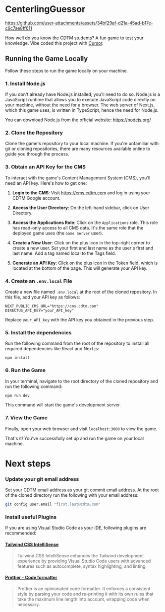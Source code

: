 # CenterlingGuessor

https://github.com/user-attachments/assets/34bf29af-d21a-45ad-b17e-c6c7ae8ff611

How well do you know the CDTM students? A fun game to test your knowledge. Vibe coded this project with [Cursor](https://cursor.com).

## Running the Game Locally

Follow these steps to run the game locally on your machine.

### 1. Install Node.js

If you don't already have Node.js installed, you'll need to do so. Node.js is a JavaScript runtime that allows you to execute JavaScript code directly on your machine, without the need for a browser. The web server of Next.js, which this game uses, is written in TypeScript, hence the need for Node.js.

You can download Node.js from the official website: https://nodejs.org/

### 2. Clone the Repository

Clone the game's repository to your local machine. If you're unfamiliar with git or cloning repositories, there are many resources available online to guide you through the process.

### 3. Obtain an API Key for the CMS

To interact with the game's Content Management System (CMS), you'll need an API key. Here's how to get one:

1. **Login to the CMS**: Visit https://cms.cdtm.com and log in using your CDTM Google account.

1. **Access the User Directory**: On the left-hand sidebar, click on User Directory.

1. **Access the Applications Role**: Click on the `Applications` role. This role has read-only access to all CMS data. It's the same role that the deployed game uses (the `Game Server` user).

1. **Create a New User**: Click on the plus icon in the top-right corner to create a new user. Set your first and last name as the user's first and last name. Add a tag named local to the Tags field.

1. **Generate an API Key**: Click on the plus icon in the Token field, which is located at the bottom of the page. This will generate your API key.

### 4. Create an `.env.local` File

Create a new file named `.env.local` at the root of the cloned repository. In this file, add your API key as follows:

```
NEXT_PUBLIC_CMS_URL="https://cms.cdtm.com"
DIRECTUS_API_KEY="your_API_key"
```

Replace `your_API_key` with the API key you obtained in the previous step.

### 5. Install the dependencies

Run the following command from the root of the repository to install all required dependencies like React and Next.js:

```
npm install
```

### 6. Run the Game

In your terminal, navigate to the root directory of the cloned repository and run the following command:

```bash
npm run dev
```

This command will start the game's development server.

### 7. View the Game

Finally, open your web browser and visit `localhost:3000` to view the game.

That's it! You've successfully set up and run the game on your local machine.

# Next steps

### Update your git email address

Set your CDTM email address as your git commit email address. At the root of the cloned directory run the following with your email address:

```bash
git config user.email "first.last@cdtm.com"
```

### Install useful Plugins

If you are using Visual Studio Code as your IDE, following plugins are recommended:

#### [Tailwind CSS IntelliSense](https://marketplace.visualstudio.com/items?itemName=bradlc.vscode-tailwindcss)

> Tailwind CSS IntelliSense enhances the Tailwind development experience by providing Visual Studio Code users with advanced features such as autocomplete, syntax highlighting, and linting.

#### [Prettier - Code formatter](https://marketplace.visualstudio.com/items?itemName=esbenp.prettier-vscode)

> Prettier is an opinionated code formatter. It enforces a consistent style by parsing your code and re-printing it with its own rules that take the maximum line length into account, wrapping code when necessary.
